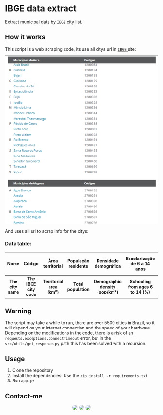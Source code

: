 # IBGE data extract

Extract municipal data by <a href="https://www.ibge.gov.br/explica/codigos-dos-municipios.php" target="_blank"> `IBGE` </a> city list.

## How it works

This script is a web scraping code, its use all citys url in <a href="https://www.ibge.gov.br/explica/codigos-dos-municipios.php" target="_blank"> `IBGE` </a> site:
<div class="ibge-image" align="center">
    <img src="resources/images/ibge_example.png">
</div>

And uses all url to scrap info for the citys:

<div class="data-table">
    <h3>Data table:</h3>
    <table align="center">
        <tr>
            <th>Nome</th>
            <th>Código</th>
            <th>Área territorial</th>
            <th>População residente</th>
            <th>Densidade demográfica</th>
            <th>Escolarização de 6 a 14 anos</th>
            <th>IDHM índice de desenvolvimento humano municipal</th>
            <th>Mortalidade infantil</th>
            <th>Receitas realizadas</th>
            <th>Despezas empenhadas</th>
            <th>PIB per capita</th>
        </tr>
        <tr>
            <th>The city name</th>
            <th>The IBGE city code</th>
            <th>Territorial area (km²)</th>
            <th>Total population</th>
            <th>Demographic density (pop/km²)</th>
            <th>Schooling from ages 6 to 14 (%)</th>
            <th>Municipal HDI</th>
            <th>Deaths per 1000 births</th>
            <th>Revenue realized ($)</th>
            <th>Expenses incurred ($)</th>
            <th>GDP per capita (total GDP/pop)</th>
        </tr>
    </table>
</div>

## Warning
The script may take a while to run, there are over 5500 cities in Brazil, so it will depend on your internet connection and the speed of your hardware.
Depending on the modifications in the code, there is a risk of an `requests.exceptions.ConnectTimeout` error, but in the `src/utils/get_response.py` path this has been solved with a recursion.


## Usage

1. Clone the repository
2. Install the dependencies: Use the `pip install -r requirements.txt`
3. Run `app.py`

## Contact-me

<div class="contact-images" align=center>
    <a href="https://github.com/Rafaelszc"><img src="https://img.shields.io/badge/GitHub-100000?style=for-the-badge&logo=github&logoColor=white%22" style="border-radius: 10px; height: 35px; padding-right: 2px;"></a>
    <a href="mailto:rafaelbjj84@gmail.com"><img src="https://img.shields.io/badge/GMAIL-100000?style=for-the-badge&logo=gmail&logoColor=red" style="border-radius: 10px; height: 35px"></a>
    <a href="https://www.linkedin.com/in/rafael-souza-5461762b8"><img src="https://img.shields.io/badge/LINKEDIN-100000?style=for-the-badge&logo=linkedin&logoColor=blue" style="border-radius: 10px; height: 35px; padding-left: 2px;"></a>
</div>